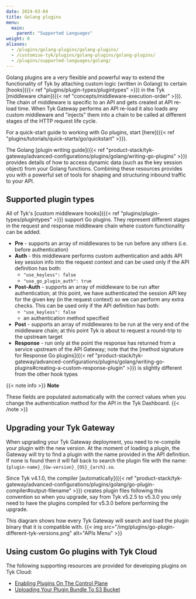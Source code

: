```yaml
---
date: 2024-03-04
title: Golang plugins
menu:
  main:
    parent: "Supported Languages"
weight: 0
aliases:
  - /plugins/golang-plugins/golang-plugins/
  - /customise-tyk/plugins/golang-plugins/golang-plugins/
  - /plugins/supported-languages/golang/
---
```


Golang plugins are a very flexible and powerful way to extend the functionality of Tyk by attaching custom logic (written in Golang) to certain [hooks]({{< ref "plugins/plugin-types/plugintypes" >}}) in the Tyk [middleware chain]({{< ref "concepts/middleware-execution-order" >}}). The chain of middleware is specific to an API and gets created at API re-load time. When Tyk Gateway performs an API re-load it also loads any custom middleware and "injects" them into a chain to be called at different stages of the HTTP request life cycle.

For a quick-start guide to working with Go plugins, start [here]({{< ref "plugins/tutorials/quick-starts/go/quickstart" >}}).

The Golang [plugin writing guide]({{< ref "product-stack/tyk-gateway/advanced-configurations/plugins/golang/writing-go-plugins" >}}) provides details of how to access dynamic data (such as the key session object) from your Golang functions. Combining these resources provides you with a powerful set of tools for shaping and structuring inbound traffic to your API.

## Supported plugin types
All of Tyk's [custom middleware hooks]({{< ref "plugins/plugin-types/plugintypes" >}}) support Go plugins. They represent different stages in the request and response middleware chain where custom functionality can be added.
 - **Pre** - supports an array of middlewares to be run before any others (i.e. before authentication)
 - **Auth** - this middleware performs custom authentication and adds API key session info into the request context and can be used only if the API definition has both:
   - `"use_keyless": false`
   - `"use_go_plugin_auth": true`
 - **Post-Auth** - supports an array of middleware to be run after authentication; at this point, we have authenticated the session API key for the given key (in the request context) so we can perform any extra checks. This can be used only if the API definition has both:
   - `"use_keyless": false`
   - an authentication method specified
 - **Post** - supports an array of middlewares to be run at the very end of the middleware chain; at this point Tyk is about to request a round-trip to the upstream target
 - **Response** - run only at the point the response has returned from a service upstream of the API Gateway; note that the [method signature for Response Go plugins]({{< ref "product-stack/tyk-gateway/advanced-configurations/plugins/golang/writing-go-plugins#creating-a-custom-response-plugin" >}}) is slightly different from the other hook types

{{< note info >}}
**Note**

These fields are populated automatically with the correct values when you change the authentication method for the API in the Tyk Dashboard.
{{< /note >}}

## Upgrading your Tyk Gateway
When upgrading your Tyk Gateway deployment, you need to re-compile your plugin with the new version. At the moment of loading a plugin, the Gateway will try to find a plugin with the name provided in the API definition. If none is found then it will fall back to search the plugin file with the name: `{plugin-name}_{Gw-version}_{OS}_{arch}.so`.

Since Tyk v4.1.0, the compiler [automatically]({{< ref "product-stack/tyk-gateway/advanced-configurations/plugins/golang/go-plugin-compiler#output-filename" >}}) creates plugin files following this convention so when you upgrade, say from Tyk v5.2.5 to v5.3.0 you only need to have the plugins compiled for v5.3.0 before performing the upgrade.

This diagram shows how every Tyk Gateway will search and load the plugin binary that it is compatible with.
{{< img src="/img/plugins/go-plugin-different-tyk-versions.png" alt="APIs Menu" >}}

## Using custom Go plugins with Tyk Cloud
The following supporting resources are provided for developing plugins on Tyk Cloud:
- [Enabling Plugins On The Control Plane](https://tyk.io/docs/tyk-cloud/configuration-options/using-plugins/setup-control-plane/#what-do-i-need-to-do-to-use-plugins)
- [Uploading Your Plugin Bundle To S3 Bucket](https://tyk.io/docs/tyk-cloud/configuration-options/using-plugins/uploading-bundle/#how-do-i-upload-my-bundle-file-to-my-amazon-s3-bucket)

